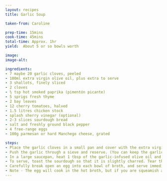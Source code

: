 ```yaml
---
layout: recipes
title: Garlic Soup

taken-from: Caroline

prep-time: 15mins
cook-time: 45mins
total-time: Approx. 1hr
yield:  About 5 or so bowls worth

image:
image-alt:

ingredients:
- 7 maybe 20 garlic cloves, peeled 
- 100ml extra virgin olive oil, plus extra to serve 
- 3 shallots, finely sliced 
- 2 cloves 
- ½ tsp hot smoked paprika (pimentón picante) 
- 5 sprigs fresh thyme 
- 2 bay leaves 
- 12 cherry tomatoes, halved 
- 1.5 litres chicken stock
- splash sherry vinegar (optional) 
- 2-3 slices sourdough bread
- salt and freshly ground black pepper
- 4 free-range eggs
- 100g parmesan or hard Manchego cheese, grated

steps:
- Place the garlic cloves in a small pan and cover with the extra virgin olive oil. Place on a medium heat until the oil begins to bubble gently. Lower the heat to the lowest setting and cook the garlic gently for 25 minutes, or until the cloves are soft. Remove from the heat and remove the garlic using a slotted spoon.
- Push the garlic through a sieve and reserve. (You can keep the garlic oil to use for cooking risottos, stews, fried eggs etc. It will keep for several weeks in the fridge.)
- In a large saucepan, heat 1 tbsp of the garlic-infused olive oil and gently fry the shallots for 5-6 minutes. Add the reserved garlic purée, cloves, paprika, thyme, bay leaves and tomatoes. Fry gently for a further five minutes, then pour in the chicken stock. Simmer the broth on a low heat for 30 minutes to allow the flavours to infuse. You may like to add a splash of sherry vinegar.
- To serve, toast the sourdough so that it is slightly charred. Tear the toast up into bite-sized chunks and put in the bottom of heated soup bowls. Season the hot broth with salt and freshly ground black pepper, then pour it over the toasts in the bowls.
- Carefully break open an egg into each bowl of broth, and serve immediately with a drizzle of extra virgin olive oil and the grated cheese in a bowl to hand round the table.
- Note - The egg will cook in the hot broth, but if you are squeamish about runny eggs, poach the eggs in the soup for a few minutes before serving. Alternatively poach them separately, before adding to the broth. The Spanish wouldn't dream of cooking the eggs separately.
---
```

